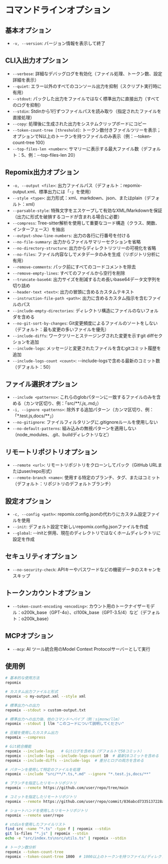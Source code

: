 # コマンドラインオプション

## 基本オプション
- `-v, --version`: バージョン情報を表示して終了

## CLI入出力オプション
- `--verbose`: 詳細なデバッグログを有効化（ファイル処理、トークン数、設定詳細を表示）
- `--quiet`: エラー以外のすべてのコンソール出力を抑制（スクリプト実行時に有用）
- `--stdout`: パックした出力をファイルではなく標準出力に直接出力（すべてのログを抑制）
- `--stdin`: Stdinから1行ずつファイルパスを読み取り（指定されたファイルを直接処理）
- `--copy`: 処理後に生成された出力をシステムクリップボードにコピー
- `--token-count-tree [threshold]`: トークン数付きファイルツリーを表示；オプションでN以上のトークンを持つファイルのみ表示（例：--token-count-tree 100）
- `--top-files-len <number>`: サマリーに表示する最大ファイル数（デフォルト：5、例：--top-files-len 20）

## Repomix出力オプション
- `-o, --output <file>`: 出力ファイルパス（デフォルト：repomix-output.xml、標準出力には「-」を使用）
- `--style <type>`: 出力形式：xml、markdown、json、またはplain（デフォルト：xml）
- `--parsable-style`: 特殊文字をエスケープして有効なXML/Markdownを保証（出力に形式を破損するコードが含まれる場合に必要）
- `--compress`: Tree-sitter解析を使用して重要なコード構造（クラス、関数、インターフェース）を抽出
- `--output-show-line-numbers`: 出力の各行に行番号を付ける
- `--no-file-summary`: 出力からファイルサマリーセクションを省略
- `--no-directory-structure`: 出力からディレクトリツリーの可視化を省略
- `--no-files`: ファイル内容なしでメタデータのみを生成（リポジトリ分析に有用）
- `--remove-comments`: パック前にすべてのコードコメントを除去
- `--remove-empty-lines`: すべてのファイルから空行を削除
- `--truncate-base64`: 出力サイズを削減するため長いbase64データ文字列を切り詰め
- `--header-text <text>`: 出力の冒頭に含めるカスタムテキスト
- `--instruction-file-path <path>`: 出力に含めるカスタム指示を含むファイルのパス
- `--include-empty-directories`: ディレクトリ構造にファイルのないフォルダを含める
- `--no-git-sort-by-changes`: Git変更頻度によるファイルのソートをしない（デフォルト：最も変更の多いファイルを優先）
- `--include-diffs`: ワークツリーとステージングされた変更を示すgit diffセクションを追加
- `--include-logs`: メッセージと変更されたファイルを含むgitコミット履歴を追加
- `--include-logs-count <count>`: --include-logsで含める最新のコミット数（デフォルト：50）

## ファイル選択オプション
- `--include <patterns>`: これらのglobパターンに一致するファイルのみを含める（カンマ区切り、例：「src/**/*.js,*.md」）
- `-i, --ignore <patterns>`: 除外する追加パターン（カンマ区切り、例：「*.test.js,docs/**」）
- `--no-gitignore`: ファイルフィルタリングに.gitignoreルールを使用しない
- `--no-default-patterns`: 組み込みの無視パターンを適用しない（node_modules、.git、buildディレクトリなど）

## リモートリポジトリオプション
- `--remote <url>`: リモートリポジトリをクローンしてパック（GitHub URLまたはuser/repo形式）
- `--remote-branch <name>`: 使用する特定のブランチ、タグ、またはコミット（デフォルト：リポジトリのデフォルトブランチ）

## 設定オプション
- `-c, --config <path>`: repomix.config.jsonの代わりにカスタム設定ファイルを使用
- `--init`: デフォルト設定で新しいrepomix.config.jsonファイルを作成
- `--global`: --initと併用、現在のディレクトリではなくホームディレクトリに設定を作成

## セキュリティオプション
- `--no-security-check`: APIキーやパスワードなどの機密データのスキャンをスキップ

## トークンカウントオプション
- `--token-count-encoding <encoding>`: カウント用のトークナイザーモデル：o200k_base（GPT-4o）、cl100k_base（GPT-3.5/4）など（デフォルト：o200k_base）

## MCPオプション
- `--mcp`: AI ツール統合用のModel Context Protocolサーバーとして実行


## 使用例

```bash
# 基本的な使用方法
repomix

# カスタム出力ファイルと形式
repomix -o my-output.xml --style xml

# 標準出力への出力
repomix --stdout > custom-output.txt

# 標準出力への出力後、他のコマンドへパイプ（例：simonw/llm）
repomix --stdout | llm "このコードについて説明してください"

# 圧縮を使用したカスタム出力
repomix --compress

# Git統合機能
repomix --include-logs   # Gitログを含める（デフォルトで50コミット）
repomix --include-logs --include-logs-count 10  # 最新10コミットを含める
repomix --include-diffs --include-logs  # 差分とログの両方を含める

# パターンを使用して特定のファイルを処理
repomix --include "src/**/*.ts,*.md" --ignore "*.test.js,docs/**"

# ブランチを指定したリモートリポジトリ
repomix --remote https://github.com/user/repo/tree/main

# コミットを指定したリモートリポジトリ
repomix --remote https://github.com/user/repo/commit/836abcd7335137228ad77feb28655d85712680f1

# ショートハンドを使用したリモートリポジトリ
repomix --remote user/repo

# stdinを使用したファイルリスト
find src -name "*.ts" -type f | repomix --stdin
git ls-files "*.js" | repomix --stdin
echo -e "src/index.ts\nsrc/utils.ts" | repomix --stdin

# トークン数分析
repomix --token-count-tree
repomix --token-count-tree 1000  # 1000以上のトークンを持つファイル/ディレクトリのみを表示
```

